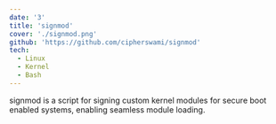 ```yaml
---
date: '3'
title: 'signmod'
cover: './signmod.png'
github: 'https://github.com/cipherswami/signmod'
tech:
  - Linux
  - Kernel
  - Bash
---
```


signmod is a script for signing custom kernel modules for secure boot enabled systems, enabling seamless module loading.
